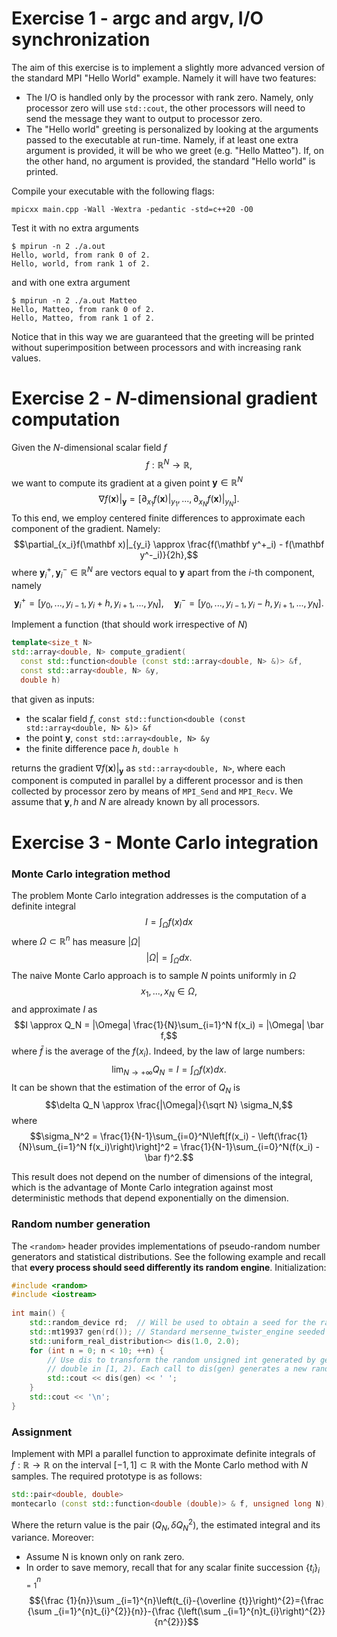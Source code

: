 # Exercise 1 - argc and argv, I/O synchronization
The aim of this exercise is to implement a slightly more advanced version of the standard MPI "Hello World" example. Namely it will have two features:
* The I/O is handled only by the processor with rank zero. Namely, only processor zero will use `std::cout`, the other processors will need to send the message they want to output to processor zero.
* The "Hello world" greeting is personalized by looking at the arguments passed to the executable at run-time. Namely, if at least one extra argument is provided, it will be who we greet (e.g. "Hello Matteo"). If, on the other hand, no argument is provided, the standard "Hello world" is printed.

Compile your executable with the following flags:
```
mpicxx main.cpp -Wall -Wextra -pedantic -std=c++20 -O0
```
Test it with no extra arguments
```
$ mpirun -n 2 ./a.out
Hello, world, from rank 0 of 2.
Hello, world, from rank 1 of 2.
```
and with one extra argument
```
$ mpirun -n 2 ./a.out Matteo
Hello, Matteo, from rank 0 of 2.
Hello, Matteo, from rank 1 of 2.
```
Notice that in this way we are guaranteed that the greeting will be printed without superimposition between processors and with increasing rank values.

# Exercise 2 - $N$-dimensional gradient computation
Given the $N$-dimensional scalar field $f$
$$f: \mathbb R^N \rightarrow \mathbb R,$$
we want to compute its gradient at a given point $\mathbf y \in \mathbb R^N$
$$\nabla f(\mathbf x) |_{\mathbf y } = [\partial_{x_1}f(\mathbf x)|_{y_1}, ..., \partial_{x_N}f(\mathbf x)|_{y_N}].$$
To this end, we employ centered finite differences to approximate each component of the gradient. Namely:
$$\partial_{x_i}f(\mathbf x)|_{y_i} \approx \frac{f(\mathbf y^+_i) - f(\mathbf y^-_i)}{2h},$$
where $\mathbf y^+_i, \mathbf y^-_i \in \mathbb R^N$ are vectors equal to $\mathbf y$ apart from the $i$-th component, namely
$$\mathbf y^+_i = [y_0, ..., y_{i-1}, y_i + h , y_{i+1}, ..., y_N], \quad \mathbf y^-_i = [y_0, ..., y_{i-1}, y_i - h , y_{i+1}, ..., y_N].$$

Implement a function (that should work irrespective of $N$)
```cpp
template<size_t N>
std::array<double, N> compute_gradient(
  const std::function<double (const std::array<double, N> &)> &f,
  const std::array<double, N> &y, 
  double h)
```
that given as inputs:
* the scalar field $f$, `const std::function<double (const std::array<double, N> &)> &f`
* the point $\mathbf y$, `const std::array<double, N> &y`
* the finite difference pace $h$, `double h`

returns the gradient $\nabla f(\mathbf x) |_{\mathbf y }$ as `std::array<double, N>`, where each component is computed in parallel by a different processor and is then collected by processor zero by means of `MPI_Send` and `MPI_Recv`. We assume that $\mathbf y, h$ and $N$ are already known by all processors.

# Exercise 3 - Monte Carlo integration

### Monte Carlo integration method
The problem Monte Carlo integration addresses is the computation of a definite integral
$$I = \int_\Omega f(x) dx$$
where $\Omega \subset \mathbb R^n$ has measure $|\Omega|$
$$|\Omega| = \int_\Omega dx.$$
The naive Monte Carlo approach is to sample $N$ points uniformly in $\Omega$ 
$$x_1, ..., x_N \in \Omega,$$
and approximate $I$ as
$$I \approx Q_N = |\Omega| \frac{1}{N}\sum_{i=1}^N f(x_i) = |\Omega| \bar f,$$
where $\bar f$ is the average of the $f(x_i)$. Indeed, by the law of large numbers:
$$\lim_{N\rightarrow+\infty} Q_N = I = \int_\Omega f(x) dx.$$
It can be shown that the estimation of the error of $Q_N$ is
$$\delta Q_N \approx \frac{|\Omega|}{\sqrt N} \sigma_N,$$
where
$$\sigma_N^2 = \frac{1}{N-1}\sum_{i=0}^N\left[f(x_i) - \left(\frac{1}{N}\sum_{i=1}^N f(x_i)\right)\right]^2 = \frac{1}{N-1}\sum_{i=0}^N(f(x_i) - \bar f)^2.$$

This result does not depend on the number of dimensions of the integral, which is the advantage of Monte Carlo integration against most deterministic methods that depend exponentially on the dimension.

### Random number generation
The `<random>` header provides implementations of pseudo-random number generators and statistical distributions. See the following example and recall that **every process should seed
differently its random engine**.
Initialization:
```cpp
#include <random>
#include <iostream>
 
int main() {
    std::random_device rd;  // Will be used to obtain a seed for the random number engine
    std::mt19937 gen(rd()); // Standard mersenne_twister_engine seeded with rd()
    std::uniform_real_distribution<> dis(1.0, 2.0);
    for (int n = 0; n < 10; ++n) {
        // Use dis to transform the random unsigned int generated by gen into a 
        // double in [1, 2). Each call to dis(gen) generates a new random double
        std::cout << dis(gen) << ' ';
    }
    std::cout << '\n';
}
```
### Assignment

Implement with MPI a parallel function to approximate definite integrals of $f: \mathbb R \rightarrow \mathbb R$ on the interval $[-1, 1] \subset \mathbb R$ with the Monte Carlo method with $N$ samples. The required prototype is as follows:
```cpp
std::pair<double, double>
montecarlo (const std::function<double (double)> & f, unsigned long N);
```
Where the return value is the pair $(Q_N, \delta Q_N^2)$, the estimated integral and its variance.
Moreover:
* Assume N is known only on rank zero. 
* In order to save memory, recall that for any scalar finite succession $\{t_i\}_{i=1}^n$
$${\frac {1}{n}}\sum _{i=1}^{n}\left(t_{i}-{\overline {t}}\right)^{2}={\frac {\sum _{i=1}^{n}t_{i}^{2}}{n}}-{\frac {\left(\sum _{i=1}^{n}t_{i}\right)^{2}}{n^{2}}}$$